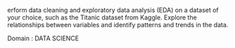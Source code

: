 erform data cleaning and exploratory data analysis (EDA) on a dataset of your choice, such as the Titanic dataset from Kaggle. Explore the relationships between variables and identify patterns and trends in the data.

Domain : DATA SCIENCE
